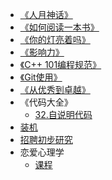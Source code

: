 * [《人月神话》](MMM/人月神话.md)
* [《如何阅读一本书》](HTRAB/如何阅读一本书.md)
* [《你的灯亮着吗》](AYLO/你的灯亮着吗.md)
* [《影响力》](influence/影响力.md)
* [《C++ 101编程规范》](CPP101/C++101编程规范.md)
* [《Git使用》](Git/Git使用.md)
* [《从优秀到卓越》](GoodToGreat/从优秀到卓越.md)
* 《代码大全》
  * [32.自说明代码](CodeComplete/32.自说明代码.md)
* [装机](computer/装机.md)
* [招聘初步研究](recruit/招聘初步研究.md)
* 恋爱心理学
  * [课程](PsychologyOfLove/课程.md)
